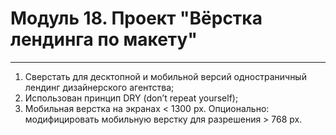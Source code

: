 # Модуль 18. Проект "Вёрстка лендинга по макету"
______
1. Сверстать для десктопной и мобильной версий одностраничный лендинг дизайнерского агентства;
2. Использован принцип DRY (don’t repeat yourself);
3. Мобильная верстка на экранах < 1300 px. Опционально: модифицировать мобильную верстку для разрешения > 768 px.
